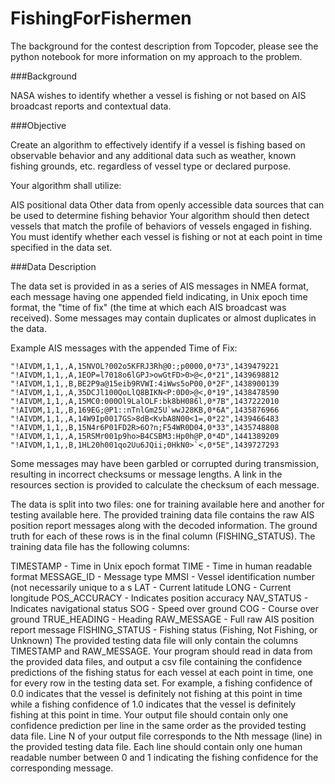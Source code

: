 # FishingForFishermen

The background for the contest description from Topcoder, please see the python notebook for more information on my approach to the problem.

###Background

NASA wishes to identify whether a vessel is fishing or not based on AIS broadcast reports and contextual data.

###Objective

Create an algorithm to effectively identify if a vessel is fishing based on observable behavior and any additional data such as weather, known fishing grounds, etc. regardless of vessel type or declared purpose.

Your algorithm shall utilize:

AIS positional data
Other data from openly accessible data sources that can be used to determine fishing behavior
Your algorithm should then detect vessels that match the profile of behaviors of vessels engaged in fishing. You must identify whether each vessel is fishing or not at each point in time specified in the data set.

###Data Description

The data set is provided in as a series of AIS messages in NMEA format, each message having one appended field indicating, in Unix epoch time format, the "time of fix" (the time at which each AIS broadcast was received). Some messages may contain duplicates or almost duplicates in the data.

Example AIS messages with the appended Time of Fix:

    "!AIVDM,1,1,,A,15NVOL?002o5KFRJ3Rh@0:;p0000,0*73",1439479221
    "!AIVDM,1,1,,A,1EOP=l7018o6lGPJ>owGtFD>0>@<,0*21",1439698812
    "!AIVDM,1,1,,B,BE2P9a@15eib9RVWI:4iWws5oP00,0*2F",1438900139
    "!AIVDM,1,1,,A,35DCJl100QoLlQ8BIKN<P:0D0>@<,0*19",1438478590
    "!AIVDM,1,1,,A,15MC0:000Ol9LalOLF:bk8bH086l,0*7B",1437222010
    "!AIVDM,1,1,,B,169EG;@P1::nTnlGm25U`wwJ28KB,0*6A",1435876966
    "!AIVDM,1,1,,A,14W9Ip0017GS>8dB<KvbA8N00<1=,0*22",1439466483
    "!AIVDM,1,1,,B,15N4r6P01FD2R>6O?n;F54WR0D04,0*33",1435748808
    "!AIVDM,1,1,,A,15RSMr001p9ho>B4CSBM3:Hp0h@P,0*4D",1441389209
    "!AIVDM,1,1,,B,1HL20h001qo2Uu6JQii;0HkN0>`<,0*5E",1439727293
Some messages may have been garbled or corrupted during transmission, resulting in incorrect checksums or message lengths. A link in the resources section is provided to calculate the checksum of each message.

The data is split into two files: one for training available here and another for testing available here. The provided training data file contains the raw AIS position report messages along with the decoded information. The ground truth for each of these rows is in the final column (FISHING_STATUS). The training data file has the following columns:

TIMESTAMP - Time in Unix epoch format
TIME - Time in human readable format
MESSAGE_ID - Message type
MMSI - Vessel identification number (not necessarily unique to a s
LAT - Current latitude
LONG - Current longitude
POS_ACCURACY - Indicates position accuracy
NAV_STATUS - Indicates navigational status
SOG - Speed over ground
COG - Course over ground
TRUE_HEADING - Heading
RAW_MESSAGE - Full raw AIS position report message
FISHING_STATUS - Fishing status (Fishing, Not Fishing, or Unknown)
The provided testing data file will only contain the columns TIMESTAMP and RAW_MESSAGE. Your program should read in data from the provided data files, and output a csv file containing the confidence predictions of the fishing status for each vessel at each point in time, one for every row in the testing data set. For example, a fishing confidence of 0.0 indicates that the vessel is definitely not fishing at this point in time while a fishing confidence of 1.0 indicates that the vessel is definitely fishing at this point in time. Your output file should contain only one confidence prediction per line in the same order as the provided testing data file. Line N of your output file corresponds to the Nth message (line) in the provided testing data file. Each line should contain only one human readable number between 0 and 1 indicating the fishing confidence for the corresponding message.
